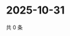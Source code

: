 # 2025-10-31

共 0 条

<!-- BEGIN ZHIHUQUESTIONS -->
<!-- 最后更新时间 Fri Oct 31 2025 12:15:30 GMT+0800 (China Standard Time) -->

<!-- END ZHIHUQUESTIONS -->
